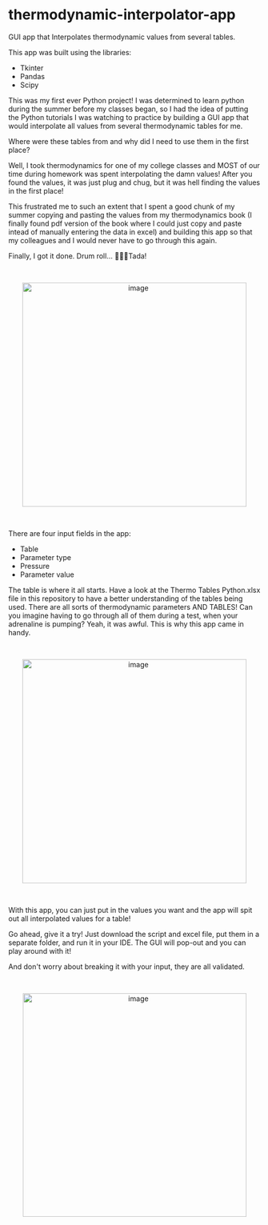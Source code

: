 # thermodynamic-interpolator-app

GUI app that Interpolates thermodynamic values from several tables.

This app was built using the libraries:
* Tkinter
* Pandas
* Scipy

This was my first ever Python project! I was determined to learn python during the summer before my classes began,
so I had the idea of putting the Python tutorials I was watching to practice by building a GUI app that would interpolate
all values from several thermodynamic tables for me.

Where were these tables from and why did I need to use them in the first place?

Well, I took thermodynamics for one of my college classes and MOST of our time during homework was spent interpolating the damn values!
After you found the values, it was just plug and chug, but it was hell finding the values in the first place!

This frustrated me to such an extent that I spent a good chunk of my summer copying and pasting the values from my thermodynamics book
(I finally found  pdf version of the book where I could just copy and paste intead of manually entering the data in excel) and building this 
app so that my colleagues and I would never have to go through this again. 

Finally, I got it done. Drum roll... :drum::drum::drum:Tada! 

</br>

<p align="center">
  <img width="448" alt="image" src="https://user-images.githubusercontent.com/29764933/194673817-3aa9c65a-82ef-489d-969c-12972d976e4f.png">
</p>

</br>

There are four input fields in the app:
* Table
* Parameter type
* Pressure
* Parameter value

The table is where it all starts. Have a look at the Thermo Tables Python.xlsx file in this repository to have a better understanding of the tables being used.
There are all sorts of thermodynamic parameters AND TABLES! Can you imagine having to go through all of them during a test, when your adrenaline is pumping? 
Yeah, it was awful. This is why this app came in handy. 

</br>

<p align="center">
  <img width="448" alt="image" src="https://user-images.githubusercontent.com/29764933/194674934-9277246b-fbd4-46b2-84a2-c742a2e715be.png">
</p>

</br>

With this app, you can just put in the values you want and the app will spit out all interpolated values for a table!

Go ahead, give it a try! Just download the script and excel file, put them in a separate folder, and run it in your IDE. The GUI will pop-out and you can play around with it! 

And don't worry about breaking it with your input, they are all validated.

</br>

<p align="center">
  <img width="447" alt="image" src="https://user-images.githubusercontent.com/29764933/194675448-5cb836c8-8414-472c-8c13-c8c7b525f679.png">
</p>

</br>






